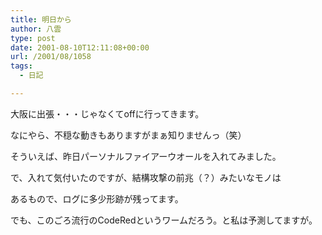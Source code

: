 ```yaml
---
title: 明日から
author: 八雲
type: post
date: 2001-08-10T12:11:08+00:00
url: /2001/08/1058
tags:
  - 日記

---
```

大阪に出張・・・じゃなくてoffに行ってきます。
  
なにやら、不穏な動きもありますがまぁ知りませんっ（笑）

そういえば、昨日パーソナルファイアーウオールを入れてみました。
  
で、入れて気付いたのですが、結構攻撃の前兆（？）みたいなモノは
  
あるもので、ログに多少形跡が残ってます。
  
でも、このごろ流行のCodeRedというワームだろう。と私は予測してますが。
